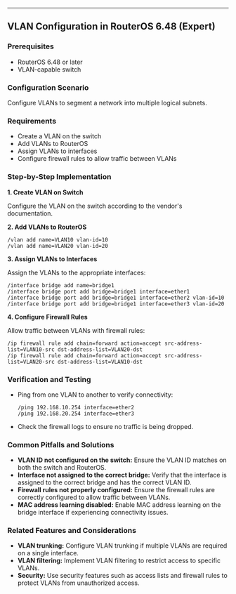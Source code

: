 ---

## VLAN Configuration in RouterOS 6.48 (Expert)

### Prerequisites

- RouterOS 6.48 or later
- VLAN-capable switch

### Configuration Scenario

Configure VLANs to segment a network into multiple logical subnets.

### Requirements

- Create a VLAN on the switch
- Add VLANs to RouterOS
- Assign VLANs to interfaces
- Configure firewall rules to allow traffic between VLANs

### Step-by-Step Implementation

**1. Create VLAN on Switch**

Configure the VLAN on the switch according to the vendor's documentation.

**2. Add VLANs to RouterOS**

```
/vlan add name=VLAN10 vlan-id=10
/vlan add name=VLAN20 vlan-id=20
```

**3. Assign VLANs to Interfaces**

Assign the VLANs to the appropriate interfaces:

```
/interface bridge add name=bridge1
/interface bridge port add bridge=bridge1 interface=ether1
/interface bridge port add bridge=bridge1 interface=ether2 vlan-id=10
/interface bridge port add bridge=bridge1 interface=ether3 vlan-id=20
```

**4. Configure Firewall Rules**

Allow traffic between VLANs with firewall rules:

```
/ip firewall rule add chain=forward action=accept src-address-list=VLAN10-src dst-address-list=VLAN20-dst
/ip firewall rule add chain=forward action=accept src-address-list=VLAN20-src dst-address-list=VLAN10-dst
```

### Verification and Testing

- Ping from one VLAN to another to verify connectivity:
  ```
  /ping 192.168.10.254 interface=ether2
  /ping 192.168.20.254 interface=ether3
  ```
- Check the firewall logs to ensure no traffic is being dropped.

### Common Pitfalls and Solutions

- **VLAN ID not configured on the switch:** Ensure the VLAN ID matches on both the switch and RouterOS.
- **Interface not assigned to the correct bridge:** Verify that the interface is assigned to the correct bridge and has the correct VLAN ID.
- **Firewall rules not properly configured:** Ensure the firewall rules are correctly configured to allow traffic between VLANs.
- **MAC address learning disabled:** Enable MAC address learning on the bridge interface if experiencing connectivity issues.

### Related Features and Considerations

- **VLAN trunking:** Configure VLAN trunking if multiple VLANs are required on a single interface.
- **VLAN filtering:** Implement VLAN filtering to restrict access to specific VLANs.
- **Security:** Use security features such as access lists and firewall rules to protect VLANs from unauthorized access.